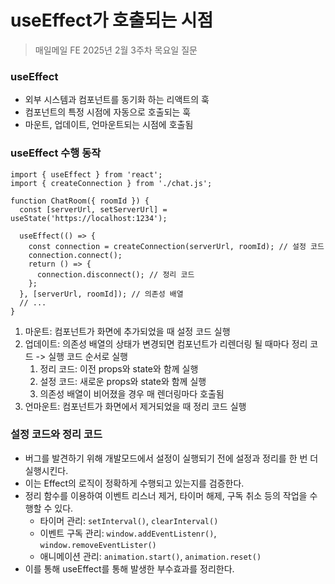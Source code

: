 #  useEffect가 호출되는 시점

> 매일메일 FE 2025년 2월 3주차 목요일 질문

### useEffect

- 외부 시스템과 컴포넌트를 동기화 하는 리액트의 훅
- 컴포넌트의 특정 시점에 자동으로 호출되는 훅
- 마운트, 업데이트, 언마운트되는 시점에 호출됨

### useEffect 수행 동작

```
import { useEffect } from 'react';
import { createConnection } from './chat.js';

function ChatRoom({ roomId }) {
  const [serverUrl, setServerUrl] = useState('https://localhost:1234');

  useEffect(() => {
    const connection = createConnection(serverUrl, roomId); // 설정 코드
    connection.connect();
    return () => {
      connection.disconnect(); // 정리 코드
    };
  }, [serverUrl, roomId]); // 의존성 배열
  // ...
}
```
1. 마운트: 컴포넌트가 화면에 추가되었을 때 설정 코드 실행
2. 업데이트: 의존성 배열의 상태가 변경되면 컴포넌트가 리렌더링 될 때마다 정리 코드 -> 실행 코드 순서로 실행
    1. 정리 코드: 이전 props와 state와 함께 실행
    2. 설정 코드: 새로운 props와 state와 함께 실행
    3. 의존성 배열이 비어졌을 경우 매 렌더링마다 호출됨
3. 언마운트: 컴포넌트가 화면에서 제거되었을 때 정리 코드 실행

### 설정 코드와 정리 코드

- 버그를 발견하기 위해 개발모드에서 설정이 실행되기 전에 설정과 정리를 한 번 더 실행시킨다.
- 이는 Effect의 로직이 정확하게 수행되고 있는지를 검증한다.
- 정리 함수를 이용하여 이벤트 리스너 제거, 타이머 해제, 구독 취소 등의 작업을 수행할 수 있다.
    - 타이머 관리: `setInterval()`, `clearInterval()`
    - 이벤트 구독 관리: `window.addEventListenr()`, `window.removeEventLister()`
    - 애니메이션 관리: `animation.start()`, `animation.reset()`
- 이를 통해 useEffect를 통해 발생한 부수효과를 정리한다.